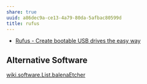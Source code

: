```yaml
---
share: true
uuid: a86dec9a-ce13-4a79-80da-5afbac80599d
title: rufus
---
```

* [Rufus - Create bootable USB drives the easy way](https://rufus.ie/en/)

## Alternative Software

[wiki.software.List.balenaEtcher](/dentropydaemon-wiki/Software/List/balenaEtcher)